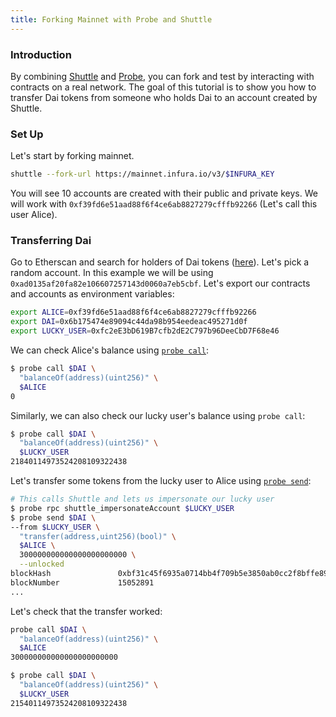 ```yaml
---
title: Forking Mainnet with Probe and Shuttle
---
```


### Introduction

By combining [Shuttle][shuttle] and [Probe][probe], you can fork and test by interacting with contracts on a real network. The goal of this tutorial is to show you how to transfer Dai tokens from someone who holds Dai to an account created by Shuttle.

### Set Up

Let's start by forking mainnet.

```sh
shuttle --fork-url https://mainnet.infura.io/v3/$INFURA_KEY
```

You will see 10 accounts are created with their public and private keys. We will work with `0xf39fd6e51aad88f6f4ce6ab8827279cfffb92266` (Let's call this user Alice).

### Transferring Dai

Go to Etherscan and search for holders of Dai tokens ([here](https://etherscan.io/token/0x6b175474e89094c44da98b954eedeac495271d0f#balances)). Let's pick a random account. In this example we will be using `0xad0135af20fa82e106607257143d0060a7eb5cbf`. Let's export our contracts and accounts as environment variables:

```sh
export ALICE=0xf39fd6e51aad88f6f4ce6ab8827279cfffb92266
export DAI=0x6b175474e89094c44da98b954eedeac495271d0f
export LUCKY_USER=0xfc2eE3bD619B7cfb2dE2C797b96DeeCbD7F68e46
```

We can check Alice's balance using [`probe call`][probe-call]:

```sh
$ probe call $DAI \
  "balanceOf(address)(uint256)" \
  $ALICE
0
```

Similarly, we can also check our lucky user's balance using `probe call`:

```sh
$ probe call $DAI \
  "balanceOf(address)(uint256)" \
  $LUCKY_USER
21840114973524208109322438
```

Let's transfer some tokens from the lucky user to Alice using [`probe send`][probe-send]:

```sh
# This calls Shuttle and lets us impersonate our lucky user
$ probe rpc shuttle_impersonateAccount $LUCKY_USER
$ probe send $DAI \
--from $LUCKY_USER \
  "transfer(address,uint256)(bool)" \
  $ALICE \
  300000000000000000000000 \
  --unlocked
blockHash               0xbf31c45f6935a0714bb4f709b5e3850ab0cc2f8bffe895fefb653d154e0aa062
blockNumber             15052891
...
```

Let's check that the transfer worked:

```sh
probe call $DAI \
  "balanceOf(address)(uint256)" \
  $ALICE
300000000000000000000000

$ probe call $DAI \
  "balanceOf(address)(uint256)" \
  $LUCKY_USER
21540114973524208109322438
```

[shuttle]: ../reference/shuttle/
[probe]: ../reference/probe/
[probe-call]: ../reference/probe/probe-call.md
[probe-send]: ../reference/probe/probe-send.md
